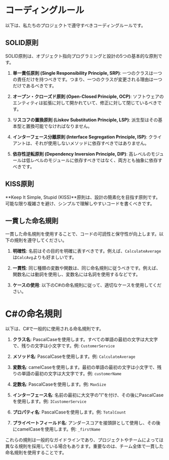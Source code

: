 # コーディングルール

以下は、私たちのプロジェクトで遵守すべきコーディングルールです。

## SOLID原則

SOLID原則は、オブジェクト指向プログラミングと設計の5つの基本的な原則です。

1. **単一責任原則 (Single Responsibility Principle, SRP)**: 一つのクラスは一つの責任だけを持つべきです。つまり、一つのクラスが変更される理由は一つだけであるべきです。

2. **オープン・クローズド原則 (Open-Closed Principle, OCP)**: ソフトウェアのエンティティは拡張に対して開かれていて、修正に対して閉じているべきです。

3. **リスコフの置換原則 (Liskov Substitution Principle, LSP)**: 派生型はその基本型と置換可能でなければなりません。

4. **インターフェース分離原則 (Interface Segregation Principle, ISP)**: クライアントは、それが使用しないメソッドに依存すべきではありません。

5. **依存性逆転原則 (Dependency Inversion Principle, DIP)**: 高レベルのモジュールは低レベルのモジュールに依存すべきではなく、両方とも抽象に依存すべきです。

## KISS原則

**Keep It Simple, Stupid (KISS)**原則は、設計の簡素化を目指す原則です。可能な限り複雑さを避け、シンプルで理解しやすいコードを書くべきです。

## 一貫した命名規則

一貫した命名規則を使用することで、コードの可読性と保守性が向上します。以下の規則を遵守してください。

1. **明確性**: 名前はその目的を明確に表すべきです。例えば、`CalculateAverage`は`CalcAvg`よりも好ましいです。

2. **一貫性**: 同じ種類の変数や関数は、同じ命名規則に従うべきです。例えば、関数名には動詞を使用し、変数名には名詞を使用するなどです。

3. **ケースの使用**: 以下のC#の命名規則に従って、適切なケースを使用してください。

# C#の命名規則

以下は、C#で一般的に使用される命名規則です。

1. **クラス名**: PascalCaseを使用します。すべての単語の最初の文字は大文字で、残りの文字は小文字です。例: `CustomerService`

2. **メソッド名**: PascalCaseを使用します。例: `CalculateAverage`

3. **変数名**: camelCaseを使用します。最初の単語の最初の文字は小文字で、残りの単語の最初の文字は大文字です。例: `customerName`

4. **定数名**: PascalCaseを使用します。例: `MaxSize`

5. **インターフェース名**: 名前の最初に大文字の"I"を付け、その後にPascalCaseを使用します。例: `ICustomerService`

6. **プロパティ名**: PascalCaseを使用します。例: `TotalCount`

7. **プライベートフィールド名**: アンダースコアを接頭辞として使用し、その後にcamelCaseを使用します。例: `_firstName`

これらの規則は一般的なガイドラインであり、プロジェクトやチームによっては異なる規則を採用している場合もあります。重要なのは、チーム全体で一貫した命名規則を使用することです。
